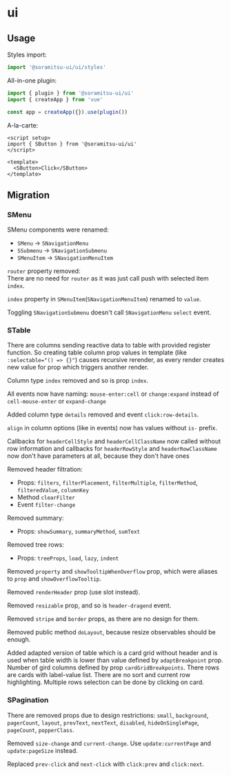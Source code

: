 # ui

## Usage

Styles import:

```ts
import '@soramitsu-ui/ui/styles'
```

All-in-one plugin:

```ts
import { plugin } from '@soramitsu-ui/ui'
import { createApp } from 'vue'

const app = createApp({}).use(plugin())
```

A-la-carte:

```vue
<script setup>
import { SButton } from '@soramitsu-ui/ui'
</script>

<template>
  <SButton>Click</SButton>
</template>
```

## Migration

### SMenu

SMenu components were renamed:

- `SMenu` -> `SNavigationMenu`
- `SSubmenu` -> `SNavigationSubmenu`
- `SMenuItem` -> `SNavigationMenuItem`

`router` property removed:\
There are no need for `router` as it was just call push with selected item `index`.

`index` property in `SMenuItem`(`SNavigationMenuItem`) renamed to `value`.

Toggling `SNavigationSubmenu` doesn't call `SNavigationMenu` `select` event.

### STable

There are columns sending reactive data to table with provided register function.
So creating table column prop values in template (like `:selectable="() => {}"`) causes recursive rerender,
as every render creates new value for prop which triggers another render.

Column type `index` removed and so is prop `index`.

All events now have naming: `mouse-enter:cell` or `change:expand` instead of `cell-mouse-enter` or `expand-change`

Added column type `details` removed and event `click:row-details`.

`align` in column options (like in events) now has values without `is-` prefix.

Callbacks for `headerCellStyle` and `headerCellClassName` now called without row information
and callbacks for `headerRowStyle` and `headerRowClassName` now don't have parameters at all,
because they don't have ones

Removed header filtration:

- Props: `filters`, `filterPlacement`, `filterMultiple`, `filterMethod`, `filteredValue`, `columnKey`
- Method `clearFilter`
- Event `filter-change`

Removed summary:

- Props: `showSummary`, `summaryMethod`, `sumText`

Removed tree rows:

- Props: `treeProps`, `load`, `lazy`, `indent`

Removed `property` and `showTooltipWhenOverflow` prop, which were aliases to `prop` and `showOverflowTooltip`.

Removed `renderHeader` prop (use slot instead).

Removed `resizable` prop, and so is `header-dragend` event.

Removed `stripe` and `border` props, as there are no design for them.

Removed public method `doLayout`, because resize observables should be enough.

Added adapted version of table which is a card grid without header and is used when table width is lower
than value defined by `adaptBreakpoint` prop. Number of gird columns defined by prop `cardGridBreakpoints`.
There rows are cards with label-value list. There are no sort and current row highlighting. Multiple rows selection can
be done by clicking on card.

### SPagination

There are removed props due to design restrictions: `small`, `background`, `pagerCount`, `layout`, `prevText`,
`nextText`, `disabled`, `hideOnSinglePage`, `pageCount`, `popperClass`.

Removed `size-change` and `current-change`. Use `update:currentPage` and `update:pageSize` instead.

Replaced `prev-click` and `next-click` with `click:prev` and `click:next`.
